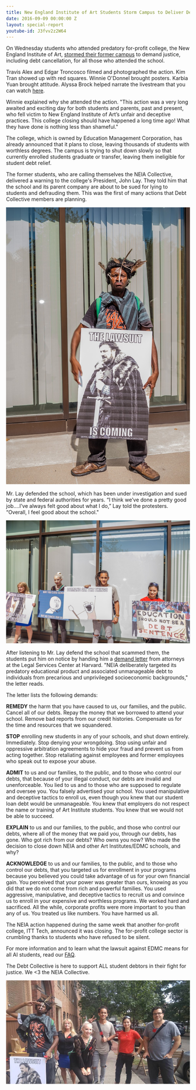 ```yaml
---
title: New England Institute of Art Students Storm Campus to Deliver Demand Letter
date: 2016-09-09 00:00:00 Z
layout: special-report
youtube-id: J3fvv2z2W64
---
```


On Wednesday students who attended predatory for-profit college, the New England Institute of Art, [stormed their former campus](http://thinkprogress.org/after-the-latest-closure-of-a-for-profit-college-chain-what-happens-next-eb3fd2d9b007#.aen3zjq6o) to demand justice, including debt cancellation, for all those who attended the school. 

Travis Alex and Edgar Troncosco filmed and photographed the action. Kim Tran showed up with red squares. Winnie O'Donnel brought posters. Karbia Yuan brought attitude. Alyssa Brock helped narrate the livestream that you can watch [here](http://www.youtube.com/watch?v=i94V50bADAQ&app=desktop). 

Winnie explained why she attended the action. "This action was a very long awaited and exciting day for both students and parents, past and present, who fell victim to New England Institute of Art’s unfair and deceptive practices.  This college closing should have happened a long time ago!  What they have done is nothing less than shameful."

The college, which is owned by Education Management Corporation, has already announced that it plans to close, leaving thousands of students with worthless degrees. The campus is trying to shut down slowly so that currently enrolled students graduate or transfer, leaving them ineligible for student debt relief. 

The former students, who are calling themselves the NEIA Collective, delivered a warning to the college's President, John Lay. They told him that the school and its parent company are about to be sued for lying to students and defrauding them. This was the first of many actions that Debt Collective members are planning. 

![alt](/assets/images/2016/09/NEIA-COLLECTIVE---09072016--10.jpg)


Mr. Lay defended the school, which has been under investigation and sued by state and federal authorities for years. “I think we’ve done a pretty good job….I’ve always felt good about what I do,” Lay told the protesters. “Overall, I feel good about the school."

![alt](/assets/images/2016/09/NEIA-COLLECTIVE---09072016--5.jpg)

After listening to Mr. Lay defend the school that scammed them, the students put him on notice by handing him a [demand letter](http://www.legalservicescenter.org/wp-content/uploads/2012/10/2016.09.01-PPSL-Demand-Letter-to-NEIA-FINAL.pdf) from attorneys at the Legal Services Center at Harvard.  "NEIA deliberately targeted its predatory educational product and associated unmanageable debt to individuals from precarious and unprivileged socioeconomic backgrounds," the letter reads.

The letter lists the following demands: 

**REMEDY** the harm that you have caused to us, our families, and the public. Cancel all of our debts. Repay the money that we borrowed to attend your school. Remove bad reports from our credit
histories. Compensate us for the time and resources that we squandered.

**STOP** enrolling new students in any of your schools, and shut down entirely. Immediately. Stop denying your wrongdoing. Stop using unfair and oppressive arbitration agreements to hide your fraud and prevent us from acting together. Stop retaliating against employees and former employees who speak out to expose your abuse.

**ADMIT** to us and our families, to the public, and to those who control our debts, that because of your illegal conduct, our debts are invalid and unenforceable. You lied to us and to those who are
supposed to regulate and oversee you. You falsely advertised your school. You used manipulative and deceptive tactics to enroll us, even though you knew that our student loan debt would be unmanageable. You knew that employers do not respect the name or training of Art Institute students. You knew that we would not be able to succeed.

**EXPLAIN** to us and our families, to the public, and those who control our debts, where all of the money that we paid you, through our debts, has gone. Who got rich from our debts? Who owns you now? Who made the decision to close down NEIA and other Art Institutes/EDMC schools, and why?

**ACKNOWLEDGE** to us and our families, to the public, and to those who control our debts, that you targeted us for enrollment in your programs because you believed you could take advantage of
us for your own financial gain. You perceived that your power was greater than ours, knowing as you did that we do not come from rich and powerful families. You used aggressive, manipulative,  and deceptive tactics to recruit us and convince us to enroll in your expensive and worthless programs. We worked hard and sacrificed. All the while, corporate profits were more important to you than any of us. You treated us like numbers. You have harmed us all. 

The NEIA action happened during the same week that another for-profit college, ITT Tech, announced it was closing. The for-profit college sector is crumbling thanks to students who have refused to be silent. 

For more information and to learn what the lawsuit against EDMC means for all AI students, read our [FAQ](http://docs.google.com/document/d/1fLRV5FQ3q_VSpqVPoXtLXb6ibosWvEpSBKFr5ZFExyo/edit). 

The Debt Collective is here to support ALL student debtors in their fight for justice. We <3 the NEIA Collective. 

![alt](/assets/images/2016/09/neia_collective.jpg)












